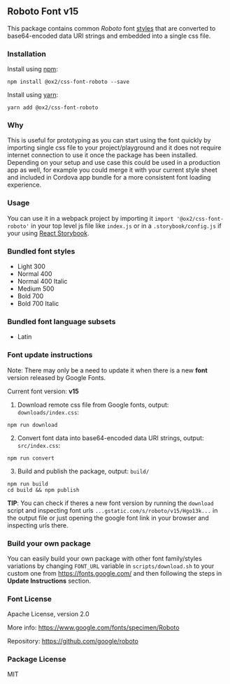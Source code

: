 ## Roboto Font v15

This package contains common *Roboto* font [styles](https://github.com/ox2/css-font-roboto#bundled-font-styles) that are converted to base64-encoded data URI strings and embedded into a single css file.

### Installation
Install using [npm](http://npmjs.com):
```
npm install @ox2/css-font-roboto --save
```
Install using [yarn](http://yarnpkg.com):
```
yarn add @ox2/css-font-roboto
```
### Why
This is useful for prototyping as you can start using the font quickly by importing single css file to your project/playground and it does not require internet connection to use it once the package has been installed. Depending on your setup and use case this could be used in a production app as well, for example you could merge it with your current style sheet and included in Cordova app bundle for a more consistent font loading experience.

### Usage
You can use it in a webpack project by importing it `import '@ox2/css-font-roboto'` in your top level js file like `index.js` or in a `.storybook/config.js` if your using [React Storybook](https://github.com/storybooks/react-storybook).

### Bundled font styles
- Light 300
- Normal 400
- Normal 400 Italic
- Medium 500
- Bold 700
- Bold 700 Italic

### Bundled font language subsets
- Latin

### Font update instructions
Note: There may only be a need to update it when there is a new **font** version released by Google Fonts.

Current font version: **v15**

1. Download remote css file from Google fonts, output: `downloads/index.css`:
```
npm run download
```

2. Convert font data into base64-encoded data URI strings, output: `src/index.css`:
```
npm run convert
```

3. Build and publish the package, output: `build/`
```
npm run build
cd build && npm publish
```
**TIP**: You can check if theres a new font version by running the `download` script and inspecting font urls `...gstatic.com/s/roboto/v15/Hgo13k...` in the output file or just opening the google font link in your browser and inspecting urls there.


### Build your own package
You can easily build your own package with other font family/styles variations by changing `FONT_URL` variable in `scripts/download.sh` to your custom one from https://fonts.google.com/ and then following the steps in **Update Instructions** section.

### Font License
Apache License, version 2.0

More info: https://www.google.com/fonts/specimen/Roboto

Repository: https://github.com/google/roboto

### Package License
MIT

